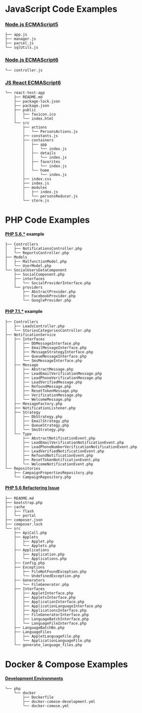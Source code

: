 # JavaScript Code Examples


### [Node.js ECMAScript5](https://github.com/RadikChernyshov/code_example/tree/master/nodejs/ecmascript5)

```
├── app.js
├── manager.js
├── parcel.js
└── sqlUtils.js
```

### [Node.js ECMAScript6](https://github.com/RadikChernyshov/code_example/tree/master/nodejs/ecmascript6)

```
└── controller.js
```

### [JS React ECMAScript6](https://github.com/RadikChernyshov/code_example/tree/master/js/react/react-test-app)

```
└── react-test-app
    ├── README.md
    ├── package-lock.json
    ├── package.json
    ├── public
    │   ├── favicon.ico
    │   └── index.html
    └── src
        ├── actions
        │   └── PersonsActions.js
        ├── constants.js
        ├── containers
        │   ├── app
        │   │   └── index.js
        │   ├── details
        │   │   └── index.js
        │   ├── favorites
        │   │   └── index.js
        │   └── home
        │       └── index.js
        ├── index.css
        ├── index.js
        ├── modules
        │   ├── index.js
        │   └── personsReducer.js
        └── store.js
```

# PHP Code Examples

#### [PHP 5.6.*](https://github.com/RadikChernyshov/code_example/tree/master/php5.6.*/SocialUsersDataComponent) example
 
```
├── Controllers
│   ├── NotificationsController.php
│   └── ReportsController.php
├── Models
│   ├── MalfunctionModel.php
│   └── UserModel.php
└── SocialUsersDataComponent
    ├── SocialComponent.php
    ├── interfaces
    │   └── SocialProviderInterface.php
    └── providers
        ├── AbstractProvider.php
        ├── FacebookProvider.php
        └── GoogleProvider.php
``` 
 
#### [PHP 7.1.*](https://github.com/RadikChernyshov/code_example/tree/master/php7.1.*/NotificationService) example

```
├── Controllers
│   ├── LeadsController.php
│   └── StoriesCategoriesController.php
├── NotificationService
│   ├── Interfaces
│   │   ├── DbMessageInterface.php
│   │   ├── EmailMessageInterface.php
│   │   ├── MessageStrategyInterface.php
│   │   ├── QueueMessageInterface.php
│   │   └── SmsMessageInterface.php
│   ├── Message
│   │   ├── AbstractMessage.php
│   │   ├── LeadEmailVerificationMessage.php
│   │   ├── LeadPhoneVerificationMessage.php
│   │   ├── LeadVerifiedMessage.php
│   │   ├── RefoundMessage.php
│   │   ├── ResetTokenMessage.php
│   │   ├── VerificationMessage.php
│   │   └── WelcomeMessage.php
│   ├── MessageFactory.php
│   ├── NotificationListener.php
│   ├── Strategy
│   │   ├── DbStrategy.php
│   │   ├── EmailStrategy.php
│   │   ├── QueueStrategy.php
│   │   └── SmsStrategy.php
│   └── Type
│       ├── AbstractNotificationEvent.php
│       ├── LeadEmailVerificationNotificationEvent.php
│       ├── LeadPhoneNumberVerificationNotificationEvent.php
│       ├── LeadVerifiedNotificationEvent.php
│       ├── RefoundNotificationEvent.php
│       ├── ResetTokenNotificationEvent.php
│       └── WelcomeNotificationEvent.php
└── Repositories
    ├── CampaignPropertiesRepository.php
    └── CampaignRepository.php
```

#### [PHP 5.6 Refactoring Issue](https://github.com/RadikChernyshov/code_example/tree/master/refactoring_task)

```
├── README.md
├── bootstrap.php
├── cache
│   ├── flash
│   └── portal
├── composer.json
├── composer.lock
└── src
    ├── ApiCall.php
    ├── Applets
    │   ├── Applet.php
    │   └── Applets.php
    ├── Applications
    │   ├── Application.php
    │   └── Applications.php
    ├── Config.php
    ├── Exceptions
    │   ├── FileNotFoundException.php
    │   └── UndefinedException.php
    ├── Generators
    │   └── FileGenerator.php
    ├── Interfaces
    │   ├── AppletInterface.php
    │   ├── AppletsInterface.php
    │   ├── ApplicationInterface.php
    │   ├── ApplicationLanguageInterface.php
    │   ├── ApplicationsInterface.php
    │   ├── FileGeneratorInterface.php
    │   ├── LanguageBatchInterface.php
    │   └── LanguageFileInterface.php
    ├── LanguageBatchBo.php
    ├── LanguageFiles
    │   ├── AppletLanguageFile.php
    │   └── ApplicationLanguageFile.php
    └── generate_language_files.php

```

# Docker & Compose Examples

#### [Development Environments](https://github.com/RadikChernyshov/code_example/tree/master/environments/php/docker)

```
└── php
    └── docker
        ├── Dockerfile
        ├── docker-comose-development.yml
        └── docker-comose.yml
```